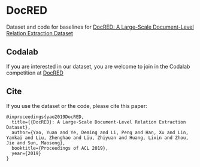 # DocRED
Dataset and code for baselines for [DocRED: A Large-Scale Document-Level Relation Extraction Dataset](https://arxiv.org/abs/1906.06127)

## Codalab
If you are interested in our dataset, you are welcome to join in the Codalab competition at [DocRED](https://competitions-new.codalab.org/competitions/20147)

## Cite
If you use the dataset or the code, please cite this paper:
```
@inproceedings{yao2019DocRED,
  title={{DocRED}: A Large-Scale Document-Level Relation Extraction Dataset},
  author={Yao, Yuan and Ye, Deming and Li, Peng and Han, Xu and Lin, Yankai and Liu, Zhenghao and Liu, Zhiyuan and Huang, Lixin and Zhou, Jie and Sun, Maosong},
  booktitle={Proceedings of ACL 2019},
  year={2019}
}
```
